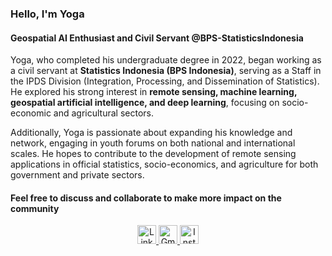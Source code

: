 ### Hello, I'm Yoga
#### Geospatial AI Enthusiast and Civil Servant @BPS-StatisticsIndonesia


Yoga, who completed his undergraduate degree in 2022, began working as a civil servant at **Statistics Indonesia (BPS Indonesia)**, serving as a Staff in the IPDS Division (Integration, Processing, and Dissemination of Statistics). He explored his strong interest in **remote sensing, machine learning, geospatial artificial intelligence, and deep learning**, focusing on socio-economic and agricultural sectors.

Additionally, Yoga is passionate about expanding his knowledge and network, engaging in youth forums on both national and international scales. He hopes to contribute to the development of remote sensing applications in official statistics, socio-economics, and agriculture for both government and private sectors.


#### Feel free to discuss and collaborate to make more impact on the community

<div align="center">
  <a href="https://www.linkedin.com/in/ptrayoga/" target="_blank">
    <img src="https://img.shields.io/static/v1?message=LinkedIn&logo=linkedin&label=&color=0077B5&logoColor=white&labelColor=&style=for-the-badge" height="30" alt="LinkedIn logo" />
  </a>
  <a href="mailto:hitmeup.yogaputra@gmail.com" target="_blank">
    <img src="https://img.shields.io/static/v1?message=Gmail&logo=gmail&label=&color=D14836&logoColor=white&labelColor=&style=for-the-badge" height="30" alt="Gmail logo" />
  </a>
  <a href="https://www.instagram.com/ptra.yoga/" target="_blank">
    <img src="https://img.shields.io/static/v1?message=Instagram&logo=instagram&label=&color=E4405F&logoColor=white&labelColor=&style=for-the-badge" height="30" alt="Instagram logo" />
  </a>
</div>



